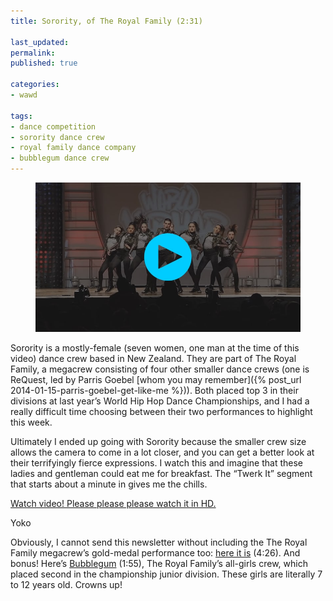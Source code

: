 ```yaml
---
title: Sorority, of The Royal Family (2:31)

last_updated: 
permalink: 
published: true

categories:
- wawd

tags:
- dance competition
- sorority dance crew
- royal family dance company
- bubblegum dance crew
---
```


<figure>
	<a href="http://www.youtube.com/watch?v=Y3k8yo_f1hQ"><img src="/assets/images/2014-02-05-sorority_hhi_2013.jpg" alt="A screenshot from a Youtube video of Sorority dance crew performing at the 2013 Hip Hop International competition." /></a>
</figure>

Sorority is a mostly-female (seven women, one man at the time of this video) dance crew based in New Zealand. They are part of The Royal Family, a megacrew consisting of four other smaller dance crews (one is ReQuest, led by Parris Goebel [whom you may remember]({% post_url 2014-01-15-parris-goebel-get-like-me %})). Both placed top 3 in their divisions at last year’s World Hip Hop Dance Championships, and I had a really difficult time choosing between their two performances to highlight this week. 

Ultimately I ended up going with Sorority because the smaller crew size allows the camera to come in a lot closer, and you can get a better look at their terrifyingly fierce expressions. I watch this and imagine that these ladies and gentleman could eat me for breakfast. The “Twerk It” segment that starts about a minute in gives me the chills. 

[Watch video! Please please please watch it in HD.](http://www.youtube.com/watch?v=Y3k8yo_f1hQ)

Yoko

<section class="postscript">
	<p>
		Obviously, I cannot send this newsletter without including the The Royal Family megacrew’s gold-medal performance too: <a href="http://www.youtube.com/watch?v=uO-hvL64Zbk">here it is</a> (4:26). And bonus! Here’s <a href="http://www.youtube.com/watch?v=yXwO3nQPPHA">Bubblegum</a> (1:55), The Royal Family’s all-girls crew, which placed second in the championship junior division. These girls are literally 7 to 12 years old. Crowns up!
	</p>
</section>